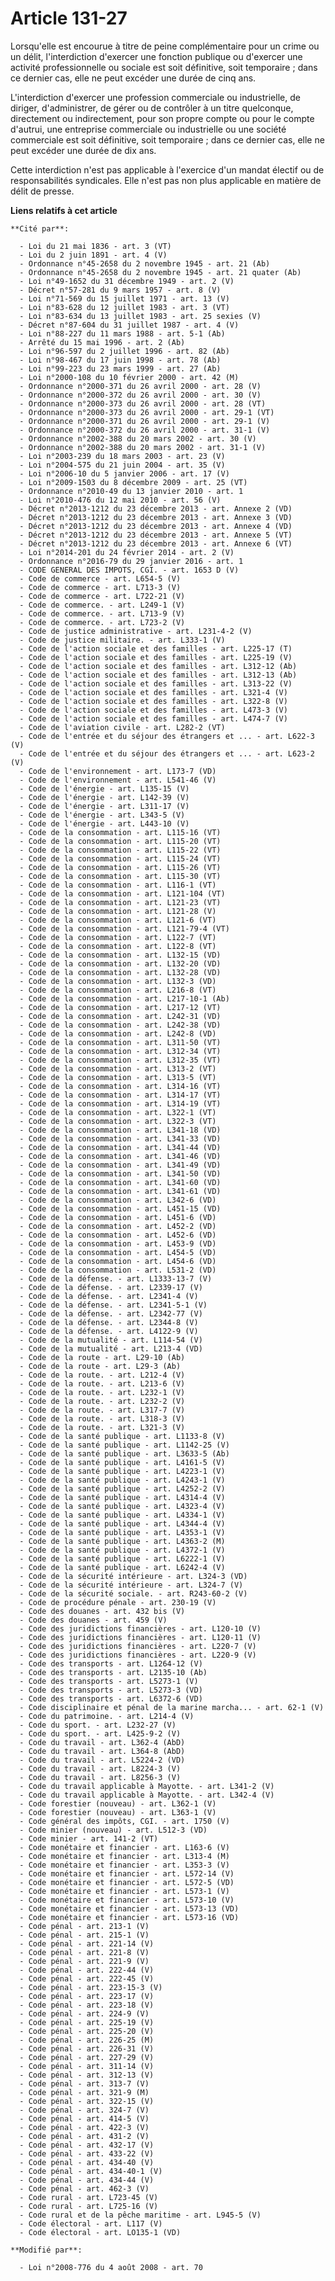 # Article 131-27

Lorsqu'elle est encourue à titre de peine complémentaire pour un crime ou un délit, l'interdiction d'exercer une fonction
publique ou d'exercer une activité professionnelle ou sociale est soit définitive, soit temporaire ; dans ce dernier cas,
elle ne peut excéder une durée de cinq ans.

L'interdiction d'exercer une profession commerciale ou industrielle, de diriger, d'administrer, de gérer ou de contrôler à un
titre quelconque, directement ou indirectement, pour son propre compte ou pour le compte d'autrui, une entreprise commerciale
ou industrielle ou une société commerciale est soit définitive, soit temporaire ; dans ce dernier cas, elle ne peut excéder
une durée de dix ans.

Cette interdiction n'est pas applicable à l'exercice d'un mandat électif ou de responsabilités syndicales. Elle n'est pas non
plus applicable en matière de délit de presse.

**Liens relatifs à cet article**

	**Cité par**:

	  - Loi du 21 mai 1836 - art. 3 (VT)
	  - Loi du 2 juin 1891 - art. 4 (V)
	  - Ordonnance n°45-2658 du 2 novembre 1945 - art. 21 (Ab)
	  - Ordonnance n°45-2658 du 2 novembre 1945 - art. 21 quater (Ab)
	  - Loi n°49-1652 du 31 décembre 1949 - art. 2 (V)
	  - Décret n°57-281 du 9 mars 1957 - art. 8 (V)
	  - Loi n°71-569 du 15 juillet 1971 - art. 13 (V)
	  - Loi n°83-628 du 12 juillet 1983 - art. 3 (VT)
	  - Loi n°83-634 du 13 juillet 1983 - art. 25 sexies (V)
	  - Décret n°87-604 du 31 juillet 1987 - art. 4 (V)
	  - Loi n°88-227 du 11 mars 1988 - art. 5-1 (Ab)
	  - Arrêté du 15 mai 1996 - art. 2 (Ab)
	  - Loi n°96-597 du 2 juillet 1996 - art. 82 (Ab)
	  - Loi n°98-467 du 17 juin 1998 - art. 78 (Ab)
	  - Loi n°99-223 du 23 mars 1999 - art. 27 (Ab)
	  - Loi n°2000-108 du 10 février 2000 - art. 42 (M)
	  - Ordonnance n°2000-371 du 26 avril 2000 - art. 28 (V)
	  - Ordonnance n°2000-372 du 26 avril 2000 - art. 30 (V)
	  - Ordonnance n°2000-373 du 26 avril 2000 - art. 28 (VT)
	  - Ordonnance n°2000-373 du 26 avril 2000 - art. 29-1 (VT)
	  - Ordonnance n°2000-371 du 26 avril 2000 - art. 29-1 (V)
	  - Ordonnance n°2000-372 du 26 avril 2000 - art. 31-1 (V)
	  - Ordonnance n°2002-388 du 20 mars 2002 - art. 30 (V)
	  - Ordonnance n°2002-388 du 20 mars 2002 - art. 31-1 (V)
	  - Loi n°2003-239 du 18 mars 2003 - art. 23 (V)
	  - Loi n°2004-575 du 21 juin 2004 - art. 35 (V)
	  - Loi n°2006-10 du 5 janvier 2006 - art. 17 (V)
	  - Loi n°2009-1503 du 8 décembre 2009 - art. 25 (VT)
	  - Ordonnance n°2010-49 du 13 janvier 2010 - art. 1
	  - Loi n°2010-476 du 12 mai 2010 - art. 56 (V)
	  - Décret n°2013-1212 du 23 décembre 2013 - art. Annexe 2 (VD)
	  - Décret n°2013-1212 du 23 décembre 2013 - art. Annexe 3 (VD)
	  - Décret n°2013-1212 du 23 décembre 2013 - art. Annexe 4 (VD)
	  - Décret n°2013-1212 du 23 décembre 2013 - art. Annexe 5 (VT)
	  - Décret n°2013-1212 du 23 décembre 2013 - art. Annexe 6 (VT)
	  - Loi n°2014-201 du 24 février 2014 - art. 2 (V)
	  - Ordonnance n°2016-79 du 29 janvier 2016 - art. 1
	  - CODE GENERAL DES IMPOTS, CGI. - art. 1653 D (V)
	  - Code de commerce - art. L654-5 (V)
	  - Code de commerce - art. L713-3 (V)
	  - Code de commerce - art. L722-21 (V)
	  - Code de commerce. - art. L249-1 (V)
	  - Code de commerce. - art. L713-9 (V)
	  - Code de commerce. - art. L723-2 (V)
	  - Code de justice administrative - art. L231-4-2 (V)
	  - Code de justice militaire. - art. L333-1 (V)
	  - Code de l'action sociale et des familles - art. L225-17 (T)
	  - Code de l'action sociale et des familles - art. L225-19 (V)
	  - Code de l'action sociale et des familles - art. L312-12 (Ab)
	  - Code de l'action sociale et des familles - art. L312-13 (Ab)
	  - Code de l'action sociale et des familles - art. L313-22 (V)
	  - Code de l'action sociale et des familles - art. L321-4 (V)
	  - Code de l'action sociale et des familles - art. L322-8 (V)
	  - Code de l'action sociale et des familles - art. L473-3 (V)
	  - Code de l'action sociale et des familles - art. L474-7 (V)
	  - Code de l'aviation civile - art. L282-2 (VT)
	  - Code de l'entrée et du séjour des étrangers et ... - art. L622-3 (V)
	  - Code de l'entrée et du séjour des étrangers et ... - art. L623-2 (V)
	  - Code de l'environnement - art. L173-7 (VD)
	  - Code de l'environnement - art. L541-46 (V)
	  - Code de l'énergie - art. L135-15 (V)
	  - Code de l'énergie - art. L142-39 (V)
	  - Code de l'énergie - art. L311-17 (V)
	  - Code de l'énergie - art. L343-5 (V)
	  - Code de l'énergie - art. L443-10 (V)
	  - Code de la consommation - art. L115-16 (VT)
	  - Code de la consommation - art. L115-20 (VT)
	  - Code de la consommation - art. L115-22 (VT)
	  - Code de la consommation - art. L115-24 (VT)
	  - Code de la consommation - art. L115-26 (VT)
	  - Code de la consommation - art. L115-30 (VT)
	  - Code de la consommation - art. L116-1 (VT)
	  - Code de la consommation - art. L121-104 (VT)
	  - Code de la consommation - art. L121-23 (VT)
	  - Code de la consommation - art. L121-28 (V)
	  - Code de la consommation - art. L121-6 (VT)
	  - Code de la consommation - art. L121-79-4 (VT)
	  - Code de la consommation - art. L122-7 (VT)
	  - Code de la consommation - art. L122-8 (VT)
	  - Code de la consommation - art. L132-15 (VD)
	  - Code de la consommation - art. L132-20 (VD)
	  - Code de la consommation - art. L132-28 (VD)
	  - Code de la consommation - art. L132-3 (VD)
	  - Code de la consommation - art. L216-8 (VT)
	  - Code de la consommation - art. L217-10-1 (Ab)
	  - Code de la consommation - art. L217-12 (VT)
	  - Code de la consommation - art. L242-31 (VD)
	  - Code de la consommation - art. L242-38 (VD)
	  - Code de la consommation - art. L242-8 (VD)
	  - Code de la consommation - art. L311-50 (VT)
	  - Code de la consommation - art. L312-34 (VT)
	  - Code de la consommation - art. L312-35 (VT)
	  - Code de la consommation - art. L313-2 (VT)
	  - Code de la consommation - art. L313-5 (VT)
	  - Code de la consommation - art. L314-16 (VT)
	  - Code de la consommation - art. L314-17 (VT)
	  - Code de la consommation - art. L314-19 (VT)
	  - Code de la consommation - art. L322-1 (VT)
	  - Code de la consommation - art. L322-3 (VT)
	  - Code de la consommation - art. L341-18 (VD)
	  - Code de la consommation - art. L341-33 (VD)
	  - Code de la consommation - art. L341-44 (VD)
	  - Code de la consommation - art. L341-46 (VD)
	  - Code de la consommation - art. L341-49 (VD)
	  - Code de la consommation - art. L341-50 (VD)
	  - Code de la consommation - art. L341-60 (VD)
	  - Code de la consommation - art. L341-61 (VD)
	  - Code de la consommation - art. L342-6 (VD)
	  - Code de la consommation - art. L451-15 (VD)
	  - Code de la consommation - art. L451-6 (VD)
	  - Code de la consommation - art. L452-2 (VD)
	  - Code de la consommation - art. L452-6 (VD)
	  - Code de la consommation - art. L453-9 (VD)
	  - Code de la consommation - art. L454-5 (VD)
	  - Code de la consommation - art. L454-6 (VD)
	  - Code de la consommation - art. L531-2 (VD)
	  - Code de la défense. - art. L1333-13-7 (V)
	  - Code de la défense. - art. L2339-17 (V)
	  - Code de la défense. - art. L2341-4 (V)
	  - Code de la défense. - art. L2341-5-1 (V)
	  - Code de la défense. - art. L2342-77 (V)
	  - Code de la défense. - art. L2344-8 (V)
	  - Code de la défense. - art. L4122-9 (V)
	  - Code de la mutualité - art. L114-54 (V)
	  - Code de la mutualité - art. L213-4 (VD)
	  - Code de la route - art. L29-10 (Ab)
	  - Code de la route - art. L29-3 (Ab)
	  - Code de la route. - art. L212-4 (V)
	  - Code de la route. - art. L213-6 (V)
	  - Code de la route. - art. L232-1 (V)
	  - Code de la route. - art. L232-2 (V)
	  - Code de la route. - art. L317-7 (V)
	  - Code de la route. - art. L318-3 (V)
	  - Code de la route. - art. L321-3 (V)
	  - Code de la santé publique - art. L1133-8 (V)
	  - Code de la santé publique - art. L1142-25 (V)
	  - Code de la santé publique - art. L3633-5 (Ab)
	  - Code de la santé publique - art. L4161-5 (V)
	  - Code de la santé publique - art. L4223-1 (V)
	  - Code de la santé publique - art. L4243-1 (V)
	  - Code de la santé publique - art. L4252-2 (V)
	  - Code de la santé publique - art. L4314-4 (V)
	  - Code de la santé publique - art. L4323-4 (V)
	  - Code de la santé publique - art. L4334-1 (V)
	  - Code de la santé publique - art. L4344-4 (V)
	  - Code de la santé publique - art. L4353-1 (V)
	  - Code de la santé publique - art. L4363-2 (M)
	  - Code de la santé publique - art. L4372-1 (V)
	  - Code de la santé publique - art. L6222-1 (V)
	  - Code de la santé publique - art. L6242-4 (V)
	  - Code de la sécurité intérieure - art. L324-3 (VD)
	  - Code de la sécurité intérieure - art. L324-7 (V)
	  - Code de la sécurité sociale. - art. R243-60-2 (V)
	  - Code de procédure pénale - art. 230-19 (V)
	  - Code des douanes - art. 432 bis (V)
	  - Code des douanes - art. 459 (V)
	  - Code des juridictions financières - art. L120-10 (V)
	  - Code des juridictions financières - art. L120-11 (V)
	  - Code des juridictions financières - art. L220-7 (V)
	  - Code des juridictions financières - art. L220-9 (V)
	  - Code des transports - art. L1264-12 (V)
	  - Code des transports - art. L2135-10 (Ab)
	  - Code des transports - art. L5273-1 (V)
	  - Code des transports - art. L5273-3 (VD)
	  - Code des transports - art. L6372-6 (VD)
	  - Code disciplinaire et pénal de la marine marcha... - art. 62-1 (V)
	  - Code du patrimoine. - art. L214-4 (V)
	  - Code du sport. - art. L232-27 (V)
	  - Code du sport. - art. L425-9-2 (V)
	  - Code du travail - art. L362-4 (AbD)
	  - Code du travail - art. L364-8 (AbD)
	  - Code du travail - art. L5224-2 (VD)
	  - Code du travail - art. L8224-3 (V)
	  - Code du travail - art. L8256-3 (V)
	  - Code du travail applicable à Mayotte. - art. L341-2 (V)
	  - Code du travail applicable à Mayotte. - art. L342-4 (V)
	  - Code forestier (nouveau) - art. L362-1 (V)
	  - Code forestier (nouveau) - art. L363-1 (V)
	  - Code général des impôts, CGI. - art. 1750 (V)
	  - Code minier (nouveau) - art. L512-3 (VD)
	  - Code minier - art. 141-2 (VT)
	  - Code monétaire et financier - art. L163-6 (V)
	  - Code monétaire et financier - art. L313-4 (M)
	  - Code monétaire et financier - art. L353-3 (V)
	  - Code monétaire et financier - art. L572-14 (V)
	  - Code monétaire et financier - art. L572-5 (VD)
	  - Code monétaire et financier - art. L573-1 (V)
	  - Code monétaire et financier - art. L573-10 (V)
	  - Code monétaire et financier - art. L573-13 (VD)
	  - Code monétaire et financier - art. L573-16 (VD)
	  - Code pénal - art. 213-1 (V)
	  - Code pénal - art. 215-1 (V)
	  - Code pénal - art. 221-14 (V)
	  - Code pénal - art. 221-8 (V)
	  - Code pénal - art. 221-9 (V)
	  - Code pénal - art. 222-44 (V)
	  - Code pénal - art. 222-45 (V)
	  - Code pénal - art. 223-15-3 (V)
	  - Code pénal - art. 223-17 (V)
	  - Code pénal - art. 223-18 (V)
	  - Code pénal - art. 224-9 (V)
	  - Code pénal - art. 225-19 (V)
	  - Code pénal - art. 225-20 (V)
	  - Code pénal - art. 226-25 (M)
	  - Code pénal - art. 226-31 (V)
	  - Code pénal - art. 227-29 (V)
	  - Code pénal - art. 311-14 (V)
	  - Code pénal - art. 312-13 (V)
	  - Code pénal - art. 313-7 (V)
	  - Code pénal - art. 321-9 (M)
	  - Code pénal - art. 322-15 (V)
	  - Code pénal - art. 324-7 (V)
	  - Code pénal - art. 414-5 (V)
	  - Code pénal - art. 422-3 (V)
	  - Code pénal - art. 431-2 (V)
	  - Code pénal - art. 432-17 (V)
	  - Code pénal - art. 433-22 (V)
	  - Code pénal - art. 434-40 (V)
	  - Code pénal - art. 434-40-1 (V)
	  - Code pénal - art. 434-44 (V)
	  - Code pénal - art. 462-3 (V)
	  - Code rural - art. L723-45 (V)
	  - Code rural - art. L725-16 (V)
	  - Code rural et de la pêche maritime - art. L945-5 (V)
	  - Code électoral - art. L117 (V)
	  - Code électoral - art. LO135-1 (VD)

	**Modifié par**:

	  - Loi n°2008-776 du 4 août 2008 - art. 70
